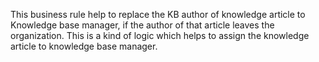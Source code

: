 This business rule help to replace the KB author of knowledge article to Knowledge base manager, if the author of that article leaves the organization. This is a kind of logic which helps to assign the knowledge article to knowledge base manager.
